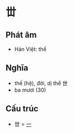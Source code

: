 # 丗

## Phát âm
* Hán Việt: thế

## Nghĩa
* thế (hệ), đời, dị thể 世
* ba mươi (30)

## Cấu trúc
* 丗 = [一](一.md)

<script>window.HANZI_FIELD='丗';</script>